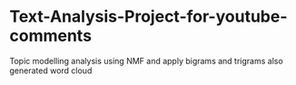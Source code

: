 # Text-Analysis-Project-for-youtube-comments
Topic modelling analysis using NMF and apply bigrams and trigrams also generated word cloud
